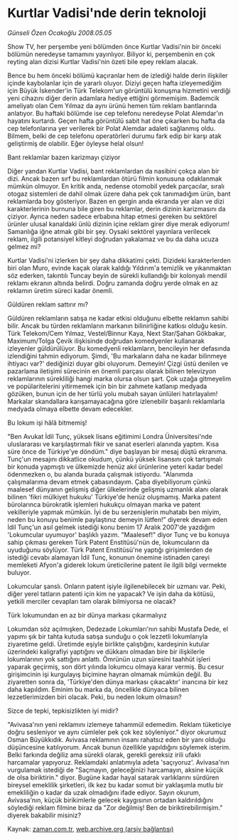 # Kurtlar Vadisi'nde derin teknoloji

*Günseli Özen Ocakoğlu 2008.05.05*

<tr><td class="metin" colspan="2" style="padding-top: 20px; padding-left: 5px; padding-right: 10px;">Show TV, her perşembe yeni bölümden önce Kurtlar Vadisi'nin bir önceki bölümün neredeyse tamamını yayınlıyor. Biliyor ki, perşembenin en çok reyting alan dizisi Kurtlar Vadisi'nin özeti bile epey reklam alacak.</td></tr><tr><td class="metin" colspan="2" style="padding-top: 20px; padding-left: 5px; padding-right: 10px;"><p>Bence bu hem önceki bölümü kaçıranlar hem de izlediği halde derin ilişkiler içinde kaybolanlar için de yararlı oluyor. Diziyi geçen hafta izleyemediğim için Büyük İskender'in Türk Telekom'un görüntülü konuşma hizmetini verdiği yeni cihazını diğer derin adamlara hediye ettiğini görmemişim. Bademcik ameliyatı olan Cem Yılmaz da aynı ürünü hemen tüm reklam bantlarında anlatıyor. Bu haftaki bölümde ise cep telefonu neredeyse Polat Alemdar'ın hayatını kurtardı. Geçen hafta görüntülü sabit hat öne çıkarken bu hafta da cep telefonlarına yer verilerek bir Polat Alemdar adaleti sağlanmış oldu. Bilmem, belki de cep telefonu operatörleri durumu fark edip bir karşı atak geliştirmiş de olabilir. Eğer öyleyse helal olsun!
<p>Bant reklamlar bazen karizmayı çiziyor
<p>Diğer yandan Kurtlar Vadisi, bant reklamlardan da nasibini çokça alan bir dizi. Ancak bazen sırf bu reklamlardan ötürü filmin konusuna odaklanmak mümkün olmuyor. En kritik anda, nedense otomobil yedek parçacılar, sıralı otogaz sistemleri de dahil olmak üzere daha pek çok tanımadığım ürün, bant reklamlarda boy gösteriyor. Bazen en gergin anda ekranda yer alan ve dizi karakterlerinin burnuna bile giren bu reklamlar, derin dizinin karizmasını da çiziyor. Ayrıca neden sadece erbabına hitap etmesi gereken bu sektörel ürünler ulusal kanaldaki ünlü dizinin içine reklam girer diye merak ediyorum! Samanlığa iğne atmak gibi bir şey. Oysaki sektörel yayınlara verilecek reklam, ilgili potansiyel kitleyi doğrudan yakalamaz ve bu da daha ucuza gelmez mi? 
<p>Kurtlar Vadisi'ni izlerken bir şey daha dikkatimi çekti. Dizideki karakterlerden biri olan Muro, evinde kaçak olarak kaldığı Yıldırım'a temizlik ve yıkanmaktan söz ederken, takıntılı Tuncay beyin de sürekli kullandığı bir kolonyalı mendil reklamı ekranın altında belirdi. Doğru zamanda doğru yerde olmak en az reklamın üretim süreci kadar önemli. 
<p>Güldüren reklam sattırır mı?
<p>Güldüren reklamların satışa ne kadar etkisi olduğunu elbette reklamın sahibi bilir. Ancak bu türden reklamların markanın bilinirliğine katkısı olduğu kesin. Türk Telekom/Cem Yılmaz, Vestel/Binnur Kaya, Next Star/Şahan Gökbakar, Maximum/Tolga Çevik ilişkisinde doğrudan komedyenler kullanarak izleyenler güldürülüyor. Bu komedyenli reklamların, bencileyin her defasında izlendiğini tahmin ediyorum. Şimdi, 'Bu markaların daha ne kadar bilinmeye ihtiyacı var?' dediğinizi duyar gibi oluyorum. Demeyin! Çizgi üstü denilen ve pazarlama iletişimi sürecinin en önemli parçası olarak bilinen televizyon reklamlarının sürekliliği hangi marka olursa olsun şart. Çok uzağa gitmeyelim ve popülaritelerini yitirmemek için bin bir zahmete katlanıp medyada gözüken, bunun için de her türlü yolu mubah sayan ünlüleri hatırlayalım! Markalar skandallara karışamayacağına göre izlenebilir başarılı reklamlarla medyada olmaya elbette devam edecekler.
<p>Bu lokum işi hâlâ bitmemiş!
<p>"Ben Avukat İdil Tunç, yüksek lisans eğitimimi Londra Üniversitesi'nde uluslararası ve karşılaştırmalı fikir ve sanat eserleri alanında yaptım. Kısa süre önce de Türkiye'ye döndüm." diye başlayan bir mesaj düştü ekranıma. Tunç'un mesajını dikkatlice okudum, çünkü yüksek lisansını çok tartışmalı bir konuda yapmıştı ve ülkemizde henüz akıl ürünlerine yeteri kadar bedel ödenmezken o, bu alanda burada çalışmak istiyordu. "Alanımda çalışmalarıma devam etmek çabasındayım. Çaba diyebiliyorum çünkü maalesef dünyanın gelişmiş diğer ülkelerinde gelişmiş uzmanlık alanı olarak bilinen 'fikri mülkiyet hukuku' Türkiye'de henüz oluşmamış. Marka patent bürolarınca bürokratik işlemleri hukukçu olmayan marka ve patent vekilleriyle yapmak mümkün. İyi de bu serzenişlerin muhatabı ben miyim, neden bu konuyu benimle paylaştınız demeyin lütfen!" diyerek devam eden İdil Tunç'un asıl gelmek istediği konu benim 17 Aralık 2007'de yazdığım 'Lokumcular uyumuyor' başlıklı yazım. "Maalesef!" diyor Tunç ve bu konuya sahip çıkması gereken Türk Patent Enstitüsü'nün de, lokumcuların da uyuduğunu söylüyor. Türk Patent Enstitüsü'ne yaptığı girişimlerden de istediği cevabı alamayan İdil Tunç, konunun önemine istinaden çareyi memleketi Afyon'a giderek lokum üreticilerine patent ile ilgili bilgi vermekte buluyor. 
<p>Lokumcular şanslı. Onların patent işiyle ilgilenebilecek bir uzmanı var. Peki, diğer yerel tatların patenti için kim ne yapacak? Ve işin daha da kötüsü, yetkili merciler cevapları tam olarak bilmiyorsa ne olacak? 
<p>Türk lokumundan en az bir dünya markası çıkarmalıyız
<p>Lokumdan söz açılmışken, Dedezade Lokumları'nın sahibi Mustafa Dede, el yapımı şık bir tahta kutuda satışa sunduğu o çok lezzetli lokumlarıyla ziyaretime geldi. Üretimde eşiyle birlikte çalıştığını, kardeşinin kutular üzerindeki kaligrafiyi yaptığını ve dükkanı olmadan bire bir ilişkilerle lokumlarının yok sattığını anlattı. Ömrünün uzun süresini taahhüt işleri yaparak geçirmiş, son dört yılında lokumcu olmaya karar vermiş. Bu cesur girişimcinin işi kurgulayış biçimine hayran olmamak mümkün değil. Bu ziyaretten sonra da, 'Türkiye'den dünya markası çıkacaktır' inancına bir kez daha kapıldım. Eminim bu marka da, öncelikle dünyaca bilinen lezzetlerimizden biri olacak. Peki, bu neden lokum olmasın?
<p>Sizce de tepki, tepkisizlikten iyi midir?
<p>"Avivasa'nın yeni reklamını izlemeye tahammül edemedim. Reklam tüketiciye doğru sesleniyor ve aynı cümleler pek çok kez söyleniyor." diyor okurumuz Osman Büyükkıdık. Avivasa reklamının insanı rahatsız eden bir yanı olduğu düşüncesine katılıyorum. Ancak bunun özellikle yapıldığını söylemek isterim. Belki farkında değiliz ama sürekli olarak, gerekli gereksiz irili ufaklı harcamalar yapıyoruz. Reklamdaki anlatımıyla adeta 'saçıyoruz'. Avivasa'nın vurgulamak istediği de "Saçmayın, geleceğinizi harcamayın, aksine küçük de olsa biriktirin." diyor. Bugüne kadar hayal satarak varlıklarını sürdüren bireysel emeklilik şirketleri, ilk kez bu kadar somut bir yaklaşımla mutlu bir emekliliğin o kadar da uzak olmadığını ifade ediyor. Sayın okurum, Avivasa'nın, küçük birikimlerle gelecek kaygısının ortadan kaldırıldığını söylediği reklam filmine biraz da "Zor değilmiş! Ben de biriktirebilirmişim." diyerek bakabilir misiniz?<br/></p></p></p></p></p></p></p></p></p></p></p></p></p></td></tr>

Kaynak: [zaman.com.tr](http://zaman.com.tr/yazar.do?yazino=685274), [web.archive.org (arşiv bağlantısı)](http://web.archive.org/web/20080608004713/http://www.zaman.com.tr:80/yazar.do?yazino=685274)

